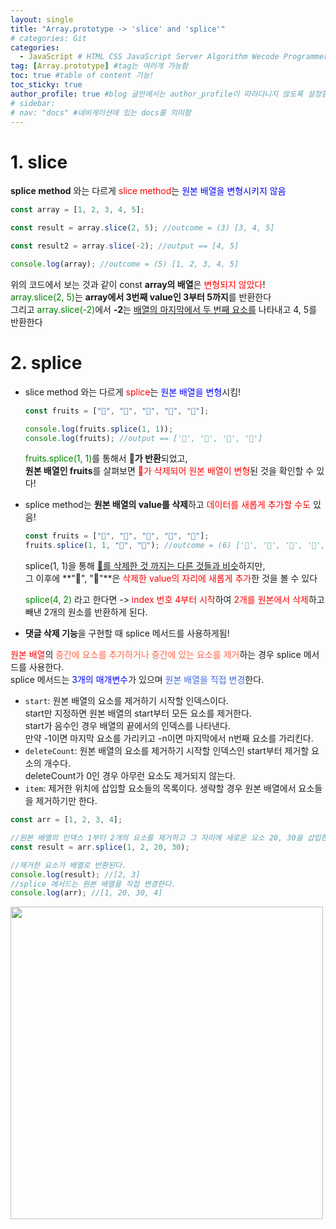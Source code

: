 ```yaml
---
layout: single
title: "Array.prototype -> 'slice' and 'splice'"
# categories: Git
categories:
  - JavaScript # HTML CSS JavaScript Server Algorithm Wecode Programmers CS Github Blog
tag: [Array.prototype] #tag는 여러개 가능함
toc: true #table of content 기능!
toc_sticky: true
author_profile: true #blog 글안에서는 author_profile이 따라다니지 않도록 설정함
# sidebar:
# nav: "docs" #네비게이션에 있는 docs를 의미함
---
```


# 1. slice
**splice method** 와는 다르게 <span style="color:red">slice method</span>는 <span style="color:blue">원본 배열을 변형시키지 않음</span>  

```javascript
const array = [1, 2, 3, 4, 5];

const result = array.slice(2, 5); //outcome = (3) [3, 4, 5]

const result2 = array.slice(-2); //output == [4, 5]

console.log(array); //outcome = (5) [1, 2, 3, 4, 5]
```

  위의 코드에서 보는 것과 같이 const **array의 배열**은 <span style="color:red">변형되지 않았다</span>!  
  <span style="color:green">array.slice(2, 5)</span>는 **array에서 3번째 value인 3부터 5까지**를 반환한다  
  그리고 <span style="color:green">array.slice(-2)</span>에서 **-2**는 <u>배열의 마지막에서 두 번째 요소를</u> 나타내고 4, 5를 반환한다

# 2. splice
- slice method 와는 다르게 <span style="color:red">splice</span>는 <span style="color:blue">원본 배열을 변형</span>시킴!

  ```javascript
  const fruits = ["🍎", "🍌", "🍓", "🍑", "🍋"];

  console.log(fruits.splice(1, 1));
  console.log(fruits); //output == ['🍎', '🍓', '🍑', '🍋']
  ```

  <span style="color:green">fruits.splice(1, 1)</span>를 통해서 **🍌가 반환**되었고,  
  **원본 배열인 fruits**를 살펴보면 <span style="color:red">🍌가 삭제되어 원본 배열이 변형</span>된 것을 확인할 수 있다!

- splice method는 **원본 배열의 value를 삭제**하고 <span style="color:red">데이터를 새롭게 추가할 수도</span> 있음!
  ```javascript
  const fruits = ["🍎", "🍌", "🍓", "🍑", "🍋"];
  fruits.splice(1, 1, "🍏", "🍉"); //outcome = (6) ['🍎', '🍏', '🍉', '🍓', '🍑', '🍋']
  ```
  splice(1, 1)을 통해 <u>🍌를 삭제한 것 까지는 다른 것들과 비슷</u>하지만,  
  그 이후에 **"🍏", "🍉"**은 <span style="color:red">삭제한 value의 자리에 새롭게 추가</span>한 것을 볼 수 있다
  
  <span style="color:green">splice(4, 2)</span> 라고 한다면 -> <span style="color:red">index 번호 4부터 시작</span>하여 <span style="color:red">2개를 원본에서 삭제</span>하고  
  빼낸 2개의 원소를 반환하게 된다.  

- **댓글 삭제 기능**을 구현할 때 splice 메서드를 사용하게됨!

<span style="color:red">원본 배열</span>의 <span style="color:tomato">중간에 요소를 추가하거나 중간에 있는 요소를 제거</span>하는 경우 splice 메서드를 사용한다.  
splice 메서드는 <span style="color:blue">3개의 매개변수</span>가 있으며 <span style="color:royalblue">원본 배열을 직접 변경</span>한다.  
- `start`: 원본 배열의 요소를 제거하기 시작할 인덱스이다.  
start만 지정하면 원본 배열의 start부터 모든 요소를 제거한다.  
start가 음수인 경우 배열의 끝에서의 인덱스를 나타낸다.  
만약 -1이면 마지막 요소를 가리키고 -n이면 마지막에서 n번째 요소를 가리킨다.  
- `deleteCount`: 원본 배열의 요소를 제거하기 시작할 인덱스인 start부터 제거할 요소의 개수다.  
deleteCount가 0인 경우 아무런 요소도 제거되지 않는다.  
- `item`: 제거한 위치에 삽입할 요소들의 목록이다. 생략할 경우 원본 배열에서 요소들을 제거하기만 한다.  

```js
const arr = [1, 2, 3, 4];

//원본 배열의 인덱스 1부터 2개의 요소를 제거하고 그 자리에 새로운 요소 20, 30을 삽입한다.
const result = arr.splice(1, 2, 20, 30);

//제거한 요소가 배열로 반환된다.
console.log(result); //[2, 3]
//splice 메서드는 원본 배열을 직접 변경한다.
console.log(arr); //[1, 20, 30, 4]
```

<img src="https://user-images.githubusercontent.com/87808288/170851398-60d09f26-2ea3-4f39-a89f-acb7c1367592.png" width="500">  

<!-- ### 2. Link 넣기

```

유형 1: (설명어를 입력) : [gunhee's coding blog](https://gunhee-jeong.github.io/)
유형 2: (URL 자동연결) : <https://gunhee-jeong.github.io/>
유형 3: (동일 파일 내 '문단으로 이동') : [1. Header로 이동](###-1-header)

```

유형 1: (설명어를 입력) : [gunhee's coding blog](https://gunhee-jeong.github.io/)
유형 2: (URL 자동연결) : <https://gunhee-jeong.github.io/>
유형 3: (동일 파일 내 '문단으로 이동') : [1. Header로 이동](#1-header)
유형 3의 방법

1. 특수문자를 제거
2. 스페이스는 -로 바꾸고
3. 대문자는 소문자로!
   그래서 ### 1. Header -> #1-header

## Link: [google][https://www.google.com/]

### 3. 수평선

```

---

```

---

### 4. 라인 바꾸기

```

스페이스바를 2번 눌러주면 다음칸으로
이동할 수 있어요!

```

---

스페이스바를 2번 눌러주면
다음칸으로 이동할 수 있어요!

### 5. list 만들기

```

1. 1번
2. 2번
3. 3번

- 순서없는 list
  - 순서없는 list
    - 순서없는 list

```

1. 1번
2. 2번
3. 3번

- 순서없는 list
  - 순서없는 list
    - 순서없는 list

---

### 6. font 관련

```

**진하게** -> 볼드
_기울여서_ -> 이탤릭체
~~취소선~~ -> 취소선

<ul>밑줄넣기</ul> -> 밑줄
<span style="color:red">빨간 글씨</span> -> 글자색
이것이 `인라인` 입니다 -> 인라인 코드
```

**진하게** -> 볼드
_기울여서_ -> 이탤릭체
~~취소선~~ -> 취소선
<u>밑줄넣기</u> -> 밑줄
<span style="color:red">빨간 글씨</span>
이것이 `인라인` 입니다 -> 인라인 코드

---

### 7. 인용구문

```
> coding
>
> > JavaScript
> >
> > > 내가 프짱!
```

> coding
>
> > JavaScript
> >
> > > 내가 프짱!

---

### 8. 이미지 삽입

```
유형1: ('사이즈를 조절' -> HTML 태그 사용) : <img src="https://gunhee-jeong.github.io/assets/images/blogLogo.png" width="300" height="200">
유형2: (이미지 삽입 후 -> 링크 걸기)
[![이미지](https://gunhee-jeong.github.io/assets/images/blogLogo/blogLogo.png)](https://gunhee-jeong.github.io/)
```

유형1: ('사이즈를 조절' -> HTML 태그 사용) : <img src="https://gunhee-jeong.github.io/assets/images/blogLogo.png" width="300" height="200">
유형2: (이미지 삽입 후 -> 링크 걸기)
[![이미지](https://gunhee-jeong.github.io/assets/images/blogLogo.png)](https://gunhee-jeong.github.io/)

### 9. 표 만들기

```
||국어|영어|
| :--- | ---: | :--: |
|건희 | 100점 | 100점
|철수 | 100점 | 100점
```

|      |  국어 | 영어  |
| :--- | ----: | :---: |
| 건희 | 100점 | 100점 |
| 철수 | 100점 | 100점 |

> - header를 넣고 싶은 경우 ---을 사용하고 :을 이용하여 정렬에 사용함!

### 10. 토글 만들기

```
<details>
<summary>여기를 누르세요</summary>
<div markdown="1">
숨겨진 내용
</div>
</details>
```

<details>
<summary>여기를 누르세요</summary>
<div markdown="1">
숨겨진 내용
</div>
</details> -->
